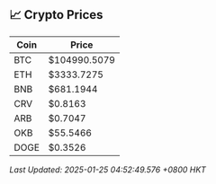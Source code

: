 ## 📈 Crypto Prices

| Coin | Price |
| ---- | ----- |
| BTC | $104990.5079 |
| ETH | $3333.7275 |
| BNB | $681.1944 |
| CRV | $0.8163 |
| ARB | $0.7047 |
| OKB | $55.5466 |
| DOGE | $0.3526 |

_Last Updated: 2025-01-25 04:52:49.576 +0800 HKT_